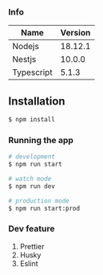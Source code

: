 ### Info

| Name       | Version |
| ---------- | ------- |
| Nodejs     | 18.12.1 |
| Nestjs     | 10.0.0  |
| Typescript | 5.1.3   |

## Installation

```bash
$ npm install
```

### Running the app

```bash
# development
$ npm run start

# watch mode
$ npm run dev

# production mode
$ npm run start:prod
```

### Dev feature

1. Prettier
2. Husky
3. Eslint
